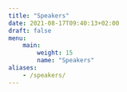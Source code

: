 ```yaml
---
title: "Speakers"
date: 2021-08-17T09:40:13+02:00
draft: false
menu:
    main:
        weight: 15
        name: "Speakers"
aliases:
    - /speakers/
---
```

